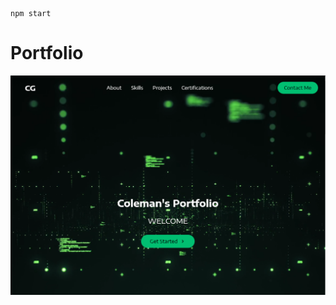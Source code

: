 ```
npm start
```

# Portfolio


![alt text](https://github.com/Dunkaroos91/Portfolio/blob/master/portfolioimage.PNG?raw=true)
